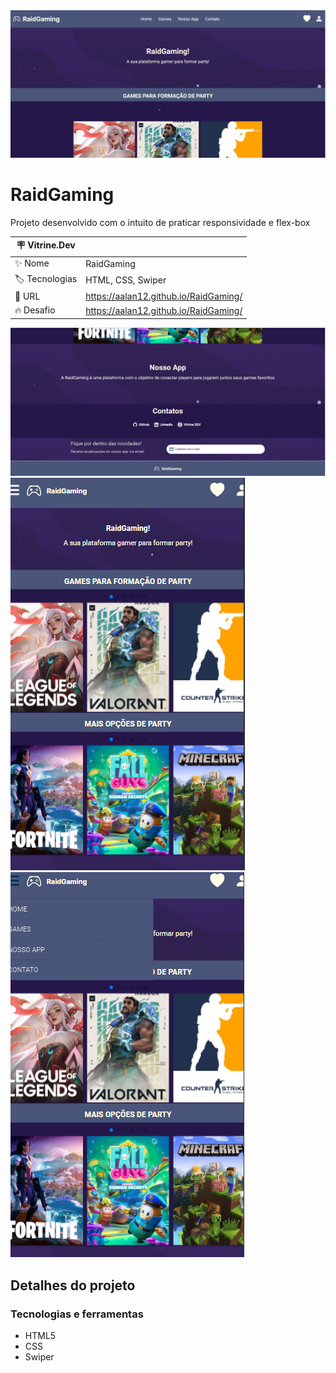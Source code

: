 <div align="center" >
  <img src="https://github.com/AAlan12/RaidGaming/blob/main/img/vitdev/thumb1.PNG?raw=true"/>
</div>

# RaidGaming

Projeto desenvolvido com o intuito de praticar responsividade e flex-box

| :placard: Vitrine.Dev |     |
| -------------  | --- |
| :sparkles: Nome        | RaidGaming
| :label: Tecnologias | HTML, CSS, Swiper
| :rocket: URL         | https://aalan12.github.io/RaidGaming/
| :fire: Desafio     | https://aalan12.github.io/RaidGaming/

<!-- Inserir imagem com a #vitrinedev ao final do link -->
![](https://github.com/AAlan12/RaidGaming/blob/main/img/vitdev/thumb2.PNG?raw=true#vitrinedev)
![](https://github.com/AAlan12/RaidGaming/blob/main/img/vitdev/layoutmob1.PNG?raw=true#vitrinedev)
![](https://github.com/AAlan12/RaidGaming/blob/main/img/vitdev/layoutmob2.PNG?raw=true#vitrinedev)

## Detalhes do projeto

### Tecnologias e ferramentas

- HTML5
- CSS
- Swiper


